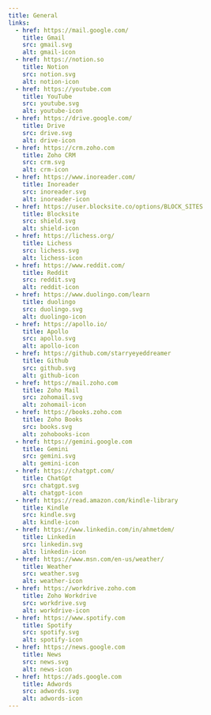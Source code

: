```yaml
---
title: General
links:
  - href: https://mail.google.com/
    title: Gmail
    src: gmail.svg
    alt: gmail-icon
  - href: https://notion.so
    title: Notion
    src: notion.svg
    alt: notion-icon
  - href: https://youtube.com
    title: YouTube
    src: youtube.svg
    alt: youtube-icon
  - href: https://drive.google.com/
    title: Drive
    src: drive.svg
    alt: drive-icon
  - href: https://crm.zoho.com
    title: Zoho CRM
    src: crm.svg
    alt: crm-icon
  - href: https://www.inoreader.com/
    title: Inoreader
    src: inoreader.svg
    alt: inoreader-icon
  - href: https://user.blocksite.co/options/BLOCK_SITES
    title: Blocksite
    src: shield.svg
    alt: shield-icon
  - href: https://lichess.org/
    title: Lichess
    src: lichess.svg
    alt: lichess-icon
  - href: https://www.reddit.com/
    title: Reddit
    src: reddit.svg
    alt: reddit-icon
  - href: https://www.duolingo.com/learn
    title: duolingo
    src: duolingo.svg
    alt: duolingo-icon
  - href: https://apollo.io/
    title: Apollo
    src: apollo.svg
    alt: apollo-icon
  - href: https://github.com/starryeyeddreamer
    title: Github
    src: github.svg
    alt: github-icon
  - href: https://mail.zoho.com
    title: Zoho Mail
    src: zohomail.svg
    alt: zohomail-icon
  - href: https://books.zoho.com
    title: Zoho Books
    src: books.svg
    alt: zohobooks-icon
  - href: https://gemini.google.com
    title: Gemini
    src: gemini.svg
    alt: gemini-icon
  - href: https://chatgpt.com/
    title: ChatGpt
    src: chatgpt.svg
    alt: chatgpt-icon
  - href: https://read.amazon.com/kindle-library
    title: Kindle
    src: kindle.svg
    alt: kindle-icon
  - href: https://www.linkedin.com/in/ahmetdem/
    title: Linkedin
    src: linkedin.svg
    alt: linkedin-icon
  - href: https://www.msn.com/en-us/weather/
    title: Weather
    src: weather.svg
    alt: weather-icon
  - href: https://workdrive.zoho.com
    title: Zoho Workdrive
    src: workdrive.svg
    alt: workdrive-icon
  - href: https://www.spotify.com
    title: Spotify
    src: spotify.svg
    alt: spotify-icon
  - href: https://news.google.com
    title: News
    src: news.svg
    alt: news-icon
  - href: https://ads.google.com
    title: Adwords
    src: adwords.svg
    alt: adwords-icon
---
```

